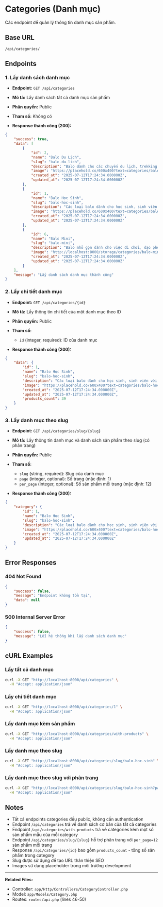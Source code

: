 # Categories (Danh mục)

Các endpoint để quản lý thông tin danh mục sản phẩm.

## Base URL

```
/api/categories/
```

## Endpoints

### 1. Lấy danh sách danh mục

- **Endpoint:** `GET /api/categories`
- **Mô tả:** Lấy danh sách tất cả danh mục sản phẩm
- **Phân quyền:** Public
- **Tham số:** Không có

- **Response thành công (200):**

```json
{
    "success": true,
    "data": [
        {
            "id": 2,
            "name": "Balo Du Lịch",
            "slug": "balo-du-lich",
            "description": "Balo dành cho các chuyến du lịch, trekking với dung tích lớn và nhiều ngăn tiện ích",
            "image": "https://placehold.co/600x400?text=categories/balo-du-lich.jpg",
            "created_at": "2025-07-12T17:24:34.000000Z",
            "updated_at": "2025-07-12T17:24:34.000000Z"
        },
        {
            "id": 1,
            "name": "Balo Học Sinh",
            "slug": "balo-hoc-sinh",
            "description": "Các loại balo dành cho học sinh, sinh viên với thiết kế trẻ trung và tiện dụng",
            "image": "https://placehold.co/600x400?text=categories/balo-hoc-sinh.jpg",
            "created_at": "2025-07-12T17:24:34.000000Z",
            "updated_at": "2025-07-12T17:24:34.000000Z"
        },
        {
            "id": 6,
            "name": "Balo Mini",
            "slug": "balo-mini",
            "description": "Balo nhỏ gọn dành cho việc đi chơi, dạo phố",
            "image": "http://localhost:8000/storage/categories/balo-mini.jpg",
            "created_at": "2025-07-12T17:24:34.000000Z",
            "updated_at": "2025-07-12T17:24:34.000000Z"
        }
    ],
    "message": "Lấy danh sách danh mục thành công"
}
```

### 2. Lấy chi tiết danh mục

- **Endpoint:** `GET /api/categories/{id}`
- **Mô tả:** Lấy thông tin chi tiết của một danh mục theo ID
- **Phân quyền:** Public
- **Tham số:**
  - `id` (integer, required): ID của danh mục

- **Response thành công (200):**

```json
{
    "data": {
        "id": 1,
        "name": "Balo Học Sinh",
        "slug": "balo-hoc-sinh",
        "description": "Các loại balo dành cho học sinh, sinh viên với thiết kế trẻ trung và tiện dụng",
        "image": "https://placehold.co/600x400?text=categories/balo-hoc-sinh.jpg",
        "created_at": "2025-07-12T17:24:34.000000Z",
        "updated_at": "2025-07-12T17:24:34.000000Z",
        "products_count": 39
    }
}
```

### 3. Lấy danh mục theo slug

- **Endpoint:** `GET /api/categories/slug/{slug}`
- **Mô tả:** Lấy thông tin danh mục và danh sách sản phẩm theo slug (có phân trang)
- **Phân quyền:** Public
- **Tham số:**
  - `slug` (string, required): Slug của danh mục
  - `page` (integer, optional): Số trang (mặc định: 1)
  - `per_page` (integer, optional): Số sản phẩm mỗi trang (mặc định: 12)

- **Response thành công (200):**

```json
{
    "category": {
        "id": 1,
        "name": "Balo Học Sinh",
        "slug": "balo-hoc-sinh",
        "description": "Các loại balo dành cho học sinh, sinh viên với thiết kế trẻ trung và tiện dụng",
        "image": "https://placehold.co/600x400?text=categories/balo-hoc-sinh.jpg",
        "created_at": "2025-07-12T17:24:34.000000Z",
        "updated_at": "2025-07-12T17:24:34.000000Z"
    }    
}
```

## Error Responses

### 404 Not Found

```json
{
    "success": false,
    "message": "Endpoint không tồn tại",
    "data": null
}
```

### 500 Internal Server Error

```json
{
    "success": false,
    "message": "Lỗi hệ thống khi lấy danh sách danh mục"
}
```

## cURL Examples

### Lấy tất cả danh mục

```bash
curl -X GET "http://localhost:8000/api/categories" \
  -H "Accept: application/json"
```

### Lấy chi tiết danh mục

```bash
curl -X GET "http://localhost:8000/api/categories/1" \
  -H "Accept: application/json"
```

### Lấy danh mục kèm sản phẩm

```bash
curl -X GET "http://localhost:8000/api/categories/with-products" \
  -H "Accept: application/json"
```

### Lấy danh mục theo slug

```bash
curl -X GET "http://localhost:8000/api/categories/slug/balo-hoc-sinh" \
  -H "Accept: application/json"
```

### Lấy danh mục theo slug với phân trang

```bash
curl -X GET "http://localhost:8000/api/categories/slug/balo-hoc-sinh?page=2" \
  -H "Accept: application/json"
```

## Notes

- Tất cả endpoints categories đều public, không cần authentication
- Endpoint `/api/categories` trả về danh sách cơ bản của tất cả categories
- Endpoint `/api/categories/with-products` trả về categories kèm một số sản phẩm mẫu của mỗi category
- Endpoint `/api/categories/slug/{slug}` hỗ trợ phân trang với `per_page=12` sản phẩm mỗi trang
- Response `/api/categories/{id}` bao gồm `products_count` - tổng số sản phẩm trong category
- Slug được sử dụng để tạo URL thân thiện SEO
- Images sử dụng placeholder trong môi trường development

---

**Related Files:**
- Controller: `app/Http/Controllers/CategoryController.php`
- Model: `app/Models/Category.php`
- Routes: `routes/api.php` (lines 46-50)
